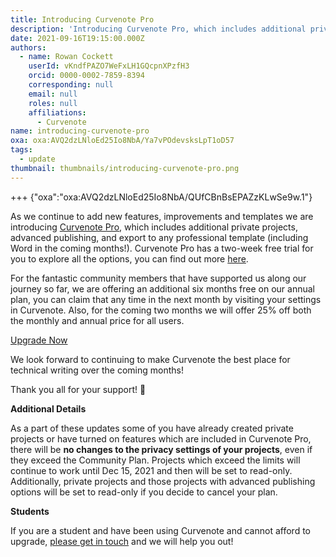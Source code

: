 ```yaml
---
title: Introducing Curvenote Pro
description: 'Introducing Curvenote Pro, which includes additional private projects, advanced publishing, and export to any professional template.'
date: 2021-09-16T19:15:00.000Z
authors:
  - name: Rowan Cockett
    userId: vKndfPAZO7WeFxLH1GQcpnXPzfH3
    orcid: 0000-0002-7859-8394
    corresponding: null
    email: null
    roles: null
    affiliations:
      - Curvenote
name: introducing-curvenote-pro
oxa: oxa:AVQ2dzLNloEd25Io8NbA/Ya7vPOdevsksLpT1oD57
tags:
  - update
thumbnail: thumbnails/introducing-curvenote-pro.png
---
```


+++ {"oxa":"oxa:AVQ2dzLNloEd25Io8NbA/QUfCBnBsEPAZzKLwSe9w.1"}

As we continue to add new features, improvements and templates we are introducing [Curvenote Pro](https://curvenote.com/pricing), which includes additional private projects, advanced publishing, and export to any professional template (including Word in the coming months!). Curvenote Pro has a two-week free trial for you to explore all the options, you can find out more [here](https://curvenote.com/pricing).

For the fantastic community members that have supported us along our journey so far, we are offering an additional six months free on our annual plan, you can claim that any time in the next month by visiting your settings in Curvenote. Also, for the coming two months we will offer 25% off both the monthly and annual price for all users.

[Upgrade Now](https://curvenote.com/profile?upgrade=true)

We look forward to continuing to make Curvenote the best place for technical writing over the coming months!

Thank you all for your support! 🚀

**Additional Details**

As a part of these updates some of you have already created private projects or have turned on features which are included in Curvenote Pro, there will be **no changes to the privacy settings of your projects**, even if they exceed the Community Plan. Projects which exceed the limits will continue to work until Dec 15, 2021 and then will be set to read-only. Additionally, private projects and those projects with advanced publishing options will be set to read-only if you decide to cancel your plan.

**Students**

If you are a student and have been using Curvenote and cannot afford to upgrade, [please get in touch](https://curvenote.com/contact) and we will help you out!
